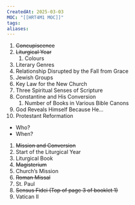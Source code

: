 ```yaml
---
CreatedAt: 2025-03-03
MOC: "[[HRT4M1 MOC]]"
tags: 
aliases:
---
```

1. ~~Concupiscence~~
2. ~~Liturgical Year~~ 
	1. Colours
3. Literary Genres
4. Relationship Disrupted by the Fall from Grace
5. Jewish Groups
6. Key Law for the New Church
7. Three Spiritual Senses of Scripture
8. Constantine and His Conversion
	1. Number of Books in Various Bible Canons
9. God Reveals Himself Because He…
10. Protestant Reformation

- Who?
- When?

1. ~~Mission and Conversion~~
2. Start of the Liturgical Year
3. Liturgical Book
4. ~~Magisterium~~
5. Church’s Mission
6. ~~Roman Missal~~
7. St. Paul
8. ~~Sensus Fidei (Top of page 3 of booklet 1)~~
9. Vatican II
